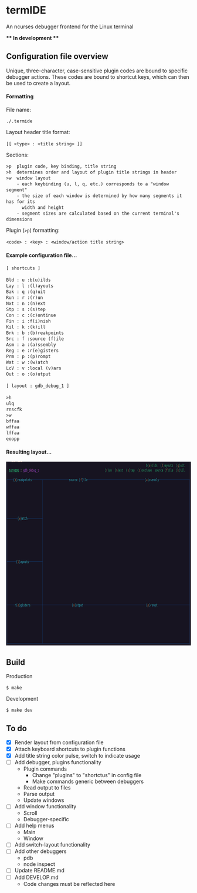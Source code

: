 
# termIDE

An ncurses debugger frontend for the Linux terminal

**\*\* In development \*\***

## Configuration file overview

Unique, three-character, case-sensitive plugin codes are bound to specific debugger actions. These codes are bound to shortcut keys, which can then be used to create a layout.

#### Formatting

File name:

```
./.termide
```

Layout header title format:

  `[[ <type> : <title string> ]]`

Sections:

```
>p  plugin code, key binding, title string
>h  determines order and layout of plugin title strings in header
>w  window layout
    - each keybinding (u, l, q, etc.) corresponds to a "window segment"
    - the size of each window is determined by how many segments it has for its
      width and height
    - segment sizes are calculated based on the current terminal's dimensions
```

Plugin (`>p`) formatting:

  `<code> : <key> : <window/action title string>`

#### Example configuration file...

```
[ shortcuts ]

Bld : u :b(u)ilds
Lay : l :(l)ayouts
Bak : q :(q)uit
Run : r :(r)un
Nxt : n :(n)ext
Stp : s :(s)tep
Con : c :(c)ontinue
Fin : i :f(i)nish
Kil : k :(k)ill
Brk : b :(b)reakpoints
Src : f :source (f)ile
Asm : a :(a)ssembly
Reg : e :r(e)gisters
Prm : p :(p)rompt
Wat : w :(w)atch
LcV : v :local (v)ars
Out : o :(o)utput

[ layout : gdb_debug_1 ]

>h
ulq
rnscfk
>w
bffaa 
wffaa
lffaa
eoopp
```

#### Resulting layout...

<img src='./misc/screenshots/layout.png' height='500px'>


## Build

Production
```
$ make
```
Development
```
$ make dev
```

## To do

- [x] Render layout from configuration file
- [x] Attach keyboard shortcuts to plugin functions
- [x] Add title string color pulse, switch to indicate usage
- [ ] Add debugger, plugins functionality
  - Plugin commands
    - Change "plugins" to "shortctus" in config file
    - Make commands generic between debuggers
  - Read output to files
  - Parse output
  - Update windows
- [ ] Add window functionality
  - Scroll
  - Debugger-specific
- [ ] Add help menus
  - Main
  - Window
- [ ] Add switch-layout functionality
- [ ] Add other debuggers
  - pdb
  - node inspect
- [ ] Update README.md
- [ ] Add DEVELOP.md
  - Code changes must be reflected here

